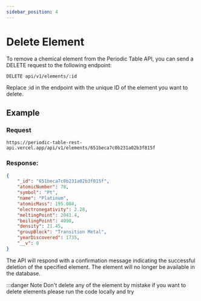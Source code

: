 ```yaml
---
sidebar_position: 4
---
```


# Delete Element

To remove a chemical element from the Periodic Table API, you can send a DELETE request to the following endpoint:

```http
DELETE api/v1/elements/:id
```
Replace :id in the endpoint with the unique ID of the element you want to delete.

## Example

### Request

```http
https://periodic-table-rest-api.vercel.app/api/v1/elements/651beca7c0b231a02b3f815f
```
### Response:

```json
{
    "_id": "651beca7c0b231a02b3f815f",
    "atomicNumber": 78,
    "symbol": "Pt",
    "name": "Platinum",
    "atomicMass": 195.084,
    "electronegativity": 2.28,
    "meltingPoint": 2041.4,
    "boilingPoint": 4098,
    "density": 21.45,
    "groupBlock": "Transition Metal",
    "yearDiscovered": 1735,
    "__v": 0
}
```
The API will respond with a confirmation message indicating the successful deletion of the specified element. The element will no longer be available in the database.

:::danger Note
Don't delete any of the element by mistake
if you want to delete elements please run the code locally and try
